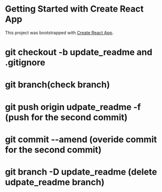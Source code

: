# Getting Started with Create React App

This project was bootstrapped with [Create React App](https://github.com/facebook/create-react-app).    


# git checkout -b update_readme and .gitignore

# git branch(check branch)
# git push origin udpate_readme -f (push for the second commit)
# git commit --amend (overide commit for the second commit)

# git branch -D update_readme (delete udpate_readme branch)
